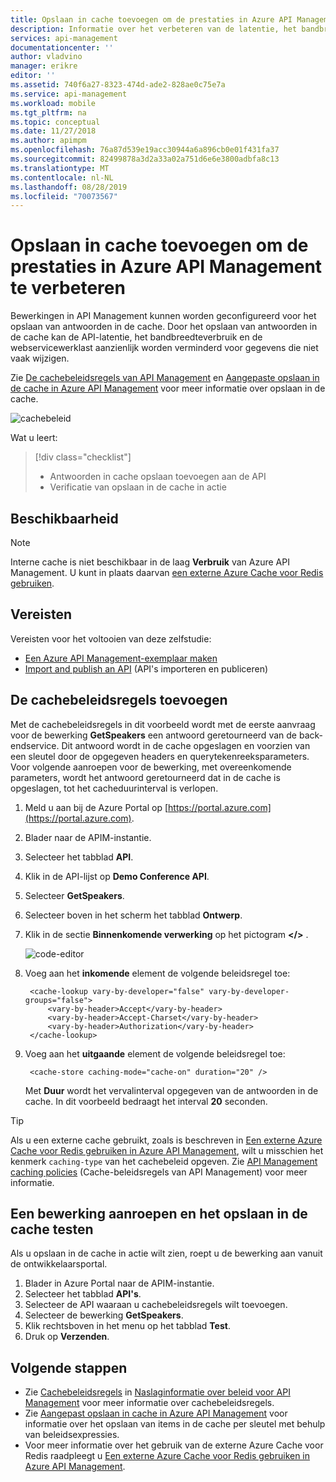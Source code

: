 ```yaml
---
title: Opslaan in cache toevoegen om de prestaties in Azure API Management te verbeteren | Microsoft Docs
description: Informatie over het verbeteren van de latentie, het bandbreedteverbruik en de webservicewerklast voor API Management-serviceaanroepen.
services: api-management
documentationcenter: ''
author: vladvino
manager: erikre
editor: ''
ms.assetid: 740f6a27-8323-474d-ade2-828ae0c75e7a
ms.service: api-management
ms.workload: mobile
ms.tgt_pltfrm: na
ms.topic: conceptual
ms.date: 11/27/2018
ms.author: apimpm
ms.openlocfilehash: 76a87d539e19acc30944a6a896cb0e01f431fa37
ms.sourcegitcommit: 82499878a3d2a33a02a751d6e6e3800adbfa8c13
ms.translationtype: MT
ms.contentlocale: nl-NL
ms.lasthandoff: 08/28/2019
ms.locfileid: "70073567"
---
```

# <a name="add-caching-to-improve-performance-in-azure-api-management"></a>Opslaan in cache toevoegen om de prestaties in Azure API Management te verbeteren

Bewerkingen in API Management kunnen worden geconfigureerd voor het opslaan van antwoorden in de cache. Door het opslaan van antwoorden in de cache kan de API-latentie, het bandbreedteverbruik en de webservicewerklast aanzienlijk worden verminderd voor gegevens die niet vaak wijzigen.

Zie [De cachebeleidsregels van API Management](api-management-caching-policies.md) en [Aangepaste opslaan in de cache in Azure API Management](api-management-sample-cache-by-key.md) voor meer informatie over opslaan in de cache.

![cachebeleid](media/api-management-howto-cache/cache-policies.png)

Wat u leert:

> [!div class="checklist"]
> * Antwoorden in cache opslaan toevoegen aan de API
> * Verificatie van opslaan in de cache in actie

## <a name="availability"></a>Beschikbaarheid

> [!NOTE]
> Interne cache is niet beschikbaar in de laag **Verbruik** van Azure API Management. U kunt in plaats daarvan [een externe Azure Cache voor Redis gebruiken](api-management-howto-cache-external.md).

## <a name="prerequisites"></a>Vereisten

Vereisten voor het voltooien van deze zelfstudie:

+ [Een Azure API Management-exemplaar maken](get-started-create-service-instance.md)
+ [Import and publish an API](import-and-publish.md) (API's importeren en publiceren)

## <a name="caching-policies"> </a>De cachebeleidsregels toevoegen

Met de cachebeleidsregels in dit voorbeeld wordt met de eerste aanvraag voor de bewerking **GetSpeakers** een antwoord geretourneerd van de back-endservice. Dit antwoord wordt in de cache opgeslagen en voorzien van een sleutel door de opgegeven headers en querytekenreeksparameters. Voor volgende aanroepen voor de bewerking, met overeenkomende parameters, wordt het antwoord geretourneerd dat in de cache is opgeslagen, tot het cacheduurinterval is verlopen.

1. Meld u aan bij de Azure Portal op [https://portal.azure.com](https://portal.azure.com).
2. Blader naar de APIM-instantie.
3. Selecteer het tabblad **API**.
4. Klik in de API-lijst op **Demo Conference API**.
5. Selecteer **GetSpeakers**.
6. Selecteer boven in het scherm het tabblad **Ontwerp**.
7. Klik in de sectie **Binnenkomende verwerking** op het pictogram **</>** .

    ![code-editor](media/api-management-howto-cache/code-editor.png)

8. Voeg aan het **inkomende** element de volgende beleidsregel toe:

        <cache-lookup vary-by-developer="false" vary-by-developer-groups="false">
            <vary-by-header>Accept</vary-by-header>
            <vary-by-header>Accept-Charset</vary-by-header>
            <vary-by-header>Authorization</vary-by-header>
        </cache-lookup>

9. Voeg aan het **uitgaande** element de volgende beleidsregel toe:

        <cache-store caching-mode="cache-on" duration="20" />

    Met **Duur** wordt het vervalinterval opgegeven van de antwoorden in de cache. In dit voorbeeld bedraagt het interval **20** seconden.

> [!TIP]
> Als u een externe cache gebruikt, zoals is beschreven in [Een externe Azure Cache voor Redis gebruiken in Azure API Management](api-management-howto-cache-external.md), wilt u misschien het kenmerk `caching-type` van het cachebeleid opgeven. Zie [API Management caching policies](api-management-caching-policies.md) (Cache-beleidsregels van API Management) voor meer informatie.

## <a name="test-operation"> </a>Een bewerking aanroepen en het opslaan in de cache testen
Als u opslaan in de cache in actie wilt zien, roept u de bewerking aan vanuit de ontwikkelaarsportal.

1. Blader in Azure Portal naar de APIM-instantie.
2. Selecteer het tabblad **API's**.
3. Selecteer de API waaraan u cachebeleidsregels wilt toevoegen.
4. Selecteer de bewerking **GetSpeakers**.
5. Klik rechtsboven in het menu op het tabblad **Test**.
6. Druk op **Verzenden**.

## <a name="next-steps"> </a>Volgende stappen
* Zie [Cachebeleidsregels][Caching policies] in [Naslaginformatie over beleid voor API Management][API Management policy reference] voor meer informatie over cachebeleidsregels.
* Zie [Aangepast opslaan in cache in Azure API Management](api-management-sample-cache-by-key.md) voor informatie over het opslaan van items in de cache per sleutel met behulp van beleidsexpressies.
* Voor meer informatie over het gebruik van de externe Azure Cache voor Redis raadpleegt u [Een externe Azure Cache voor Redis gebruiken in Azure API Management](api-management-howto-cache-external.md).

[api-management-management-console]: ./media/api-management-howto-cache/api-management-management-console.png
[api-management-echo-api]: ./media/api-management-howto-cache/api-management-echo-api.png
[api-management-echo-api-operations]: ./media/api-management-howto-cache/api-management-echo-api-operations.png
[api-management-caching-tab]: ./media/api-management-howto-cache/api-management-caching-tab.png
[api-management-operation-dropdown]: ./media/api-management-howto-cache/api-management-operation-dropdown.png
[api-management-policy-editor]: ./media/api-management-howto-cache/api-management-policy-editor.png
[api-management-developer-portal-menu]: ./media/api-management-howto-cache/api-management-developer-portal-menu.png
[api-management-apis-echo-api]: ./media/api-management-howto-cache/api-management-apis-echo-api.png
[api-management-open-console]: ./media/api-management-howto-cache/api-management-open-console.png
[api-management-console]: ./media/api-management-howto-cache/api-management-console.png


[How to add operations to an API]: api-management-howto-add-operations.md
[How to add and publish a product]: api-management-howto-add-products.md
[Monitoring and analytics]: api-management-monitoring.md
[Add APIs to a product]: api-management-howto-add-products.md#add-apis
[Publish a product]: api-management-howto-add-products.md#publish-product
[Get started with Azure API Management]: get-started-create-service-instance.md

[API Management policy reference]: https://msdn.microsoft.com/library/azure/dn894081.aspx
[Caching policies]: https://msdn.microsoft.com/library/azure/dn894086.aspx

[Create an API Management service instance]: get-started-create-service-instance.md

[Configure an operation for caching]: #configure-caching
[Review the caching policies]: #caching-policies
[Call an operation and test the caching]: #test-operation
[Next steps]: #next-steps
